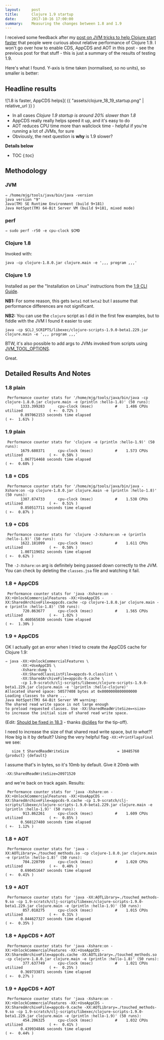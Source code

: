 ```yaml
---
layout:     post
title:      Clojure 1.9 startup
date:       2017-10-16 17:00:00
summary:    Measuring the changes between 1.8 and 1.9
---
```


I received some feedback after my [post on JVM tricks to help Clojure start faster](/2017/10/04/AppCDS-and-Clojure.html) that people were curious about relative performance of Clojure 1.9. I won't go over how to enable CDS, AppCDS and AOT in this post - see the previous post for that stuff - this is just a summary of the results of testing 1.9.

Here's what I found. Y-axis is time taken (normalised, so no units), so smaller is better:

## Headline results

![1.8 is faster, AppCDS helps]( {{ "assets/clojure_18_19_startup.png" | relative_url }} )

  * In all cases *Clojure 1.9 startup is around 20% slower than 1.8*
  * AppCDS really really helps speed it up, and it's easy to do
  * AOT reduces CPU time more than wallclock time - helpful if you're running a lot of JVMs, for sure
  * Obviously, the next question is **why** is 1.9 slower?


**Details below**
* TOC
{:toc}



## Methodology

### JVM

```shell
⇒ /home/mjg/tools/java/bin/java -version
java version "9"
Java(TM) SE Runtime Environment (build 9+181)
Java HotSpot(TM) 64-Bit Server VM (build 9+181, mixed mode)
```

### perf

```shell
⇒ sudo perf -r50 -e cpu-clock $CMD
```

### Clojure 1.8

Invoked with:

```
java -cp clojure-1.8.0.jar clojure.main -e ',,, program ,,,'
```

### Clojure 1.9

Installed as per the "Installation on Linux" instructions from the [1.9 CLI Guide](https://clojure.org/guides/deps_and_cli). 

**NB1:** For some reason, this gets `beta1` not `beta2` but I assume that performance differences are not significant.

**NB2:** You can use the `clojure` script as I did in the first few examples, but to fiddle with the JVM I found it easier to use:

```
java -cp $CLJ_SCRIPTS/libexec/clojure-scripts-1.9.0-beta1.229.jar clojure.main -e ',,, program ,,,'
```

BTW, it's also possible to add args to JVMs invoked from scripts using [JVM_TOOL_OPTIONS](https://twitter.com/MaximumGilliard/status/919969398949142528).

Great.

## Detailed Results And Notes

### 1.8 plain

```
 Performance counter stats for '/home/mjg/tools/java/bin/java -cp clojure-1.8.0.jar clojure.main -e (println :hello-1.8)' (50 runs):
       1333.399283      cpu-clock (msec)          #    1.486 CPUs utilized            ( +-  0.72% )
       0.897062153 seconds time elapsed                                          ( +-  1.61% )
```

### 1.9 plain

```
 Performance counter stats for 'clojure -e (println :hello-1.9)' (50 runs):
       1679.680371      cpu-clock (msec)          #    1.573 CPUs utilized            ( +-  0.58% )
       1.067714468 seconds time elapsed                                          ( +-  0.68% )
```

### 1.8 + CDS

```
 Performance counter stats for '/home/mjg/tools/java/bin/java -Xshare:on -cp clojure-1.8.0.jar clojure.main -e (println :hello-1.8)' (50 runs):
       1307.874733      cpu-clock (msec)          #    1.538 CPUs utilized            ( +-  0.51% )
       0.850517711 seconds time elapsed                                          ( +-  0.87% )
```

### 1.9 + CDS

```
 Performance counter stats for 'clojure -J-Xshare:on -e (println :hello-1.9)' (50 runs):
       1622.181099      cpu-clock (msec)          #    1.611 CPUs utilized            ( +-  0.58% )
       1.007119652 seconds time elapsed                                          ( +-  0.62% )
```

The `-J-Xshare:on` arg is definitely being passed down correctly to the JVM. You can check by deleting the `classes.jsa` file and watching it fail.


### 1.8 + AppCDS

```
 Performance counter stats for 'java -Xshare:on -XX:+UnlockCommercialFeatures -XX:+UseAppCDS -XX:SharedArchiveFile=appcds.cache -cp clojure-1.8.0.jar clojure.main -e (println :hello-1.8)' (50 runs):
        720.863677      cpu-clock (msec)          #    1.565 CPUs utilized            ( +-  1.02% )
       0.460565030 seconds time elapsed                                          ( +-  1.30% )
```

### 1.9 + AppCDS

OK I actually got an error when I tried to create the AppCDS cache for Clojure 1.9:

```shell
⇒ java -XX:+UnlockCommercialFeatures \
       -XX:+UseAppCDS \
       -Xshare:dump \
       -XX:SharedClassListFile=appcds-9.classlist \
       -XX:SharedArchiveFile=appcds-9.cache \
       -cp 1.9-scratch/clj-scripts/libexec/clojure-scripts-1.9.0-beta1.229.jar clojure.main -e '(println :hello-clojure)'
Allocated shared space: 50577408 bytes at 0x0000000800000000
Loading classes to share ...
Java HotSpot(TM) 64-Bit Server VM warning: 
The shared read write space is not large enough
to preload requested classes. Use -XX:SharedReadWriteSize=<size>
to increase the initial size of shared read write space.
```

(Edit: [Should be fixed in 18.3](https://bugs.openjdk.java.net/browse/JDK-8072061) - thanks [@cl4es](https://twitter.com/cl4es) for the tip-off).

I need to increase the size of that shared read write space, but *to what?!* How big is it by default? Using the very helpful flag `-XX:+PrintFlagsFinal` we see:

```
   size_t SharedReadWriteSize                      = 10485760                                 {product} {default}
```

I assume that's in bytes, so it's 10mb by default. Give it 20mb with

```
-XX:SharedReadWriteSize=20971520
```

and we're back on track again. Results:

```
 Performance counter stats for 'java -Xshare:on -XX:+UnlockCommercialFeatures -XX:+UseAppCDS -XX:SharedArchiveFile=appcds-9.cache -cp 1.9-scratch/clj-scripts/libexec/clojure-scripts-1.9.0-beta1.229.jar clojure.main -e (println :hello-1.9)' (50 runs):
        913.862261      cpu-clock (msec)          #    1.609 CPUs utilized            ( +-  0.85% )
       0.568127480 seconds time elapsed                                          ( +-  1.12% )
```

### 1.8 + AOT

```
 Performance counter stats for 'java -XX:AOTLibrary=./touched_methods.so -cp clojure-1.8.0.jar clojure.main -e (println :hello-1.8)' (50 runs):
        704.220799      cpu-clock (msec)          #    1.020 CPUs utilized            ( +-  0.40% )
       0.690451647 seconds time elapsed                                          ( +-  0.41% )
```

### 1.9 + AOT

```
 Performance counter stats for 'java -XX:AOTLibrary=./touched_methods-9.so -cp 1.9-scratch/clj-scripts/libexec/clojure-scripts-1.9.0-beta1.229.jar clojure.main -e (println :hello-1.9)' (50 runs):
        857.018275      cpu-clock (msec)          #    1.015 CPUs utilized            ( +-  0.31% )
       0.844627327 seconds time elapsed                                          ( +-  0.35% )
```

### 1.8 + AppCDS + AOT

```
 Performance counter stats for 'java -Xshare:on -XX:+UnlockCommercialFeatures -XX:+UseAppCDS -XX:SharedArchiveFile=appcds.cache -XX:AOTLibrary=./touched_methods.so -cp clojure-1.8.0.jar clojure.main -e (println :hello-1.8)' (50 runs):
        377.637749      cpu-clock (msec)          #    1.021 CPUs utilized            ( +-  0.25% )
       0.369733871 seconds time elapsed                                          ( +-  0.27% )
```

### 1.9 + AppCDS + AOT

```
 Performance counter stats for 'java -Xshare:on -XX:+UnlockCommercialFeatures -XX:+UseAppCDS -XX:SharedArchiveFile=appcds-9.cache -XX:AOTLibrary=./touched_methods-9.so -cp 1.9-scratch/clj-scripts/libexec/clojure-scripts-1.9.0-beta1.229.jar clojure.main -e (println :hello-1.9)' (50 runs):
        454.206325      cpu-clock (msec)          #    1.032 CPUs utilized            ( +-  0.41% )
       0.439934846 seconds time elapsed                                          ( +-  0.44% )
```
